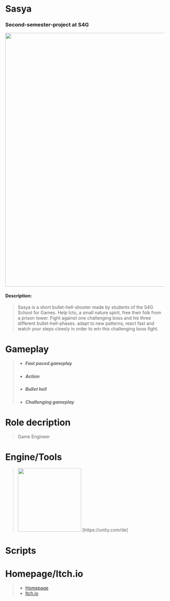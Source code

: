 # Sasya
### Second-semester-project at S4G

<img src="https://user-images.githubusercontent.com/73071252/162714607-4caea9b5-469a-4a68-b59c-277191b8c04c.png" width="800" />

#### Description:
> Sasya is a short bullet-hell-shooter made by students of the S4G School for Games.
Help Icto, a small nature spirit, free their folk from a prison tower.
Fight against one challenging boss and his three different bullet-hell-phases.
adapt to new patterns, react fast and watch your steps
cloesly in order to win this challenging boss fight.

# Gameplay 

> - ##### Fast paced gameplay
> - ##### Action
> - ##### Bullet hell
> - ##### Challenging gameplay

# Role decription
> Game Engineer

# Engine/Tools
> <img src="https://user-images.githubusercontent.com/73071252/156392267-4f301341-f902-49d8-bbc3-023aad8ab843.jpg" width="200" /> 
> [https://unity.com/de]

# Scripts

# Homepage/Itch.io
> - [Homepage](https://sasya.school4games.net/)
> - [Itch.io](https://s4g.itch.io/sasya)
